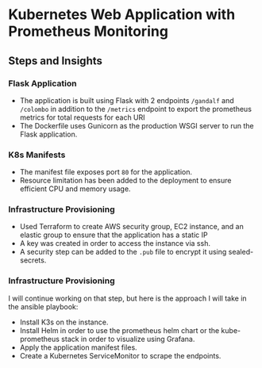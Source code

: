 # Kubernetes Web Application with Prometheus Monitoring

## Steps and Insights

### Flask Application
- The application is built using Flask with 2 endpoints `/gandalf` and `/colombo` in addition to the `/metrics` endpoint to export the prometheus metrics for total requests for each URI
- The Dockerfile uses Gunicorn as the production WSGI server to run the Flask application.

### K8s Manifests
- The manifest file exposes port `80` for the application.
- Resource limitation has been added to the deployment to ensure efficient CPU and memory usage.

### Infrastructure Provisioning
- Used Terraform to create AWS security group, EC2 instance, and an elastic group to ensure that the application has a static IP
- A key was created in order to access the instance via ssh.
- A security step can be added to the `.pub` file to encrypt it using sealed-secrets.

### Infrastructure Provisioning
I will continue working on that step, but here is the approach I will take in the ansible playbook:
* Install K3s on the instance.
* Install Helm in order to use the prometheus helm chart or the kube-prometheus stack in order to visualize using Grafana.
* Apply the application manifest files.
* Create a Kubernetes ServiceMonitor to scrape the endpoints.
